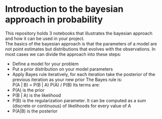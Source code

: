 # Introduction to the bayesian approach in probability

This repository holds 3 notebooks that illustrates the bayesian approach and how it can be used in your project.  
The basics of the bayesian approach is that the parameters of a model are not point estimates but distributions that evolves with the observations. In most cases we can divide the approach into these steps:
- Define a model for your problem
- Put a prior distribution on your model parameters
- Apply Bayes rule iteratively, for each iteration take the posterior of the previous iteration as your new prior
The Bayes rule is:  
P(A | B) = P(B | A) P(A) / P(B)
Its terms are:
- P(A) is the prior
- P(B | A) is the likelihood
- P(B) is the regularization parameter. It can be computed as a sum (discrete or continuous) of likelihoods for every value of A
- P(A|B) is the posterior
